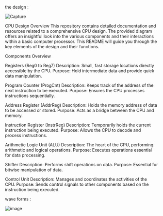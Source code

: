 the design :


![Capture](https://github.com/user-attachments/assets/1b682742-6449-47e7-8aa5-a7365f620b83)


CPU Design Overview
This repository contains detailed documentation and resources related to a comprehensive CPU design. The provided diagram offers an insightful look into the various components and their interactions within a basic computer processor. This README will guide you through the key elements of the design and their functions.

Components Overview

Registers (Reg0 to Reg7)
Description: Small, fast storage locations directly accessible by the CPU.
Purpose: Hold intermediate data and provide quick data manipulation.

Program Counter (ProgCnt)
Description: Keeps track of the address of the next instruction to be executed.
Purpose: Ensures the CPU processes instructions sequentially.

Address Register (AddrReg)
Description: Holds the memory address of data to be accessed or stored.
Purpose: Acts as a bridge between the CPU and memory.

Instruction Register (InstrReg)
Description: Temporarily holds the current instruction being executed.
Purpose: Allows the CPU to decode and process instructions.

Arithmetic Logic Unit (ALU)
Description: The heart of the CPU, performing arithmetic and logical operations.
Purpose: Executes operations essential for data processing.

Shifter
Description: Performs shift operations on data.
Purpose: Essential for bitwise manipulation of data.

Control Unit
Description: Manages and coordinates the activities of the CPU.
Purpose: Sends control signals to other components based on the instruction being executed.


wave forms :


![image](https://github.com/user-attachments/assets/1f494943-f573-4857-9526-979c7b2592ee)



